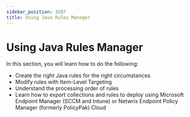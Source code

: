 ```yaml
---
sidebar_position: 3207
title: Using Java Rules Manager
---
```


# Using Java Rules Manager

In this section, you will learn how to do the following:

* Create the right Java rules for the right circumstances
* Modify rules with Item-Level Targeting
* Understand the processing order of rules
* Learn how to export collections and rules to deploy using Microsoft Endpoint Manager (SCCM and Intune) or Netwrix Endpoint Policy Manager (formerly PolicyPak) Cloud